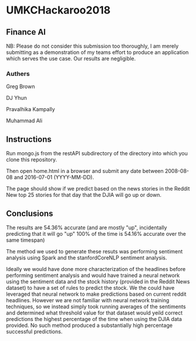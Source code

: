 # UMKCHackaroo2018 #

## Finance AI ##

NB: Please do not consider this submission too thoroughly, I am merely submitting as a demonstration of my teams effort to produce an application which serves the use case.  Our results are negligible. 

### Authers ###

Greg Brown

DJ Yhun

Pravalhika Kampally

Muhammad Ali

## Instructions ##

Run mongo.js from the restAPI subdirectory of the directory into which you clone this repository.

Then open home.html in a browser and submit any date between 2008-08-08 and 2016-07-01 (YYYY-MM-DD).

The page should show if we predict based on the news stories in the Reddit New top 25 stories for that day that the DJIA will go up or down.


## Conclusions ##

The results are 54.36% accurate (and are mostly "up", incidentally predicting that it will go "up" 100% of the time is 54.16% accurate over the same timespan)

The method we used to generate these resuts was performing sentiment analysis using Spark and the stanfordCoreNLP sentiment analysis.

Ideally we would have done more characterization of the headlines before performing sentiment analysis and would have trained a neural network using the sentiment data and the stock history (provided in the Reddit News dataset) to have a set of rules to predict the stock.  We the could have leveraged that neural network to make predictions based on current reddit headlines.  However we are not familiar with neural network training techniques, so we instead simply took running averages of the sentiments and determined what threshold value for that dataset would yeild correct predictions the highest percentage of the time when using the DJIA data provided.  No such method produced a substantially high percentage successful predictions.

